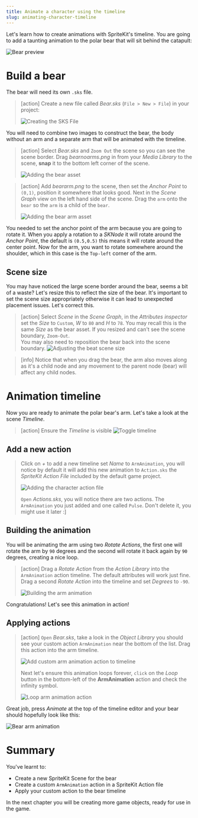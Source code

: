 ```yaml
---
title: Animate a character using the timeline
slug: animating-character-timeline
---
```


Let's learn how to create animations with SpriteKit's timeline. You are going to add a taunting animation to the polar bear that will sit behind the catapult:

![Bear preview](../Tutorial-Images/bear_inaction_preview.png)

# Build a bear

The bear will need its own `.sks` file.

> [action]
> Create a new file called *Bear.sks* (`File > New > File`) in your project:
>
> ![Creating the SKS File](../Tutorial-Images/xcode_generic_add_sks.png)

You will need to combine two images to construct the bear, the body without an arm and a separate arm that will be animated with the timeline.

> [action]
> Select *Bear.sks* and `Zoom Out` the scene so you can see the scene border.
> Drag *bearnoarms.png* in from your *Media Library* to the scene, **snap** it to the bottom left corner of the scene.
>
> ![Adding the bear asset](../Tutorial-Images/xcode_spritekit_add_bearnoarm.png)

<!--  -->

> [action]
> Add *beararm.png* to the scene, then set the *Anchor Point* to `(0,1)`, position it somewhere that looks good.
> Next in the *Scene Graph* view on the left hand side of the scene.  Drag the `arm` onto the `bear` so the `arm` is a child of the `bear`.
>
> ![Adding the bear arm asset](../Tutorial-Images/xcode_spritekit_add_bear_arm.png)

You needed to set the anchor point of the arm because you are going to rotate it. When you apply a rotation to a *SKNode* it will rotate around the *Anchor Point*, the default is `(0.5,0.5)` this means it will rotate around the center point.  Now for the arm, you want to rotate somewhere around the shoulder, which in this case is the `Top-left` corner of the arm.

## Scene size

You may have noticed the large scene border around the bear, seems a bit of a waste? Let's resize this to reflect the size of the bear.  It's important to set the scene size appropriately otherwise it can lead to unexpected placement issues. Let's correct this.

> [action]
> Select *Scene* in the *Scene Graph*, in the *Attributes inspector* set the *Size* to `Custom`, *W* to `80` and *H* to `78`.  You may recall this is the same *Size* as the bear asset.
> If you resized and can't see the scene boundary, `Zoom-Out`.  
> You may also need to reposition the bear back into the scene boundary.
> ![Adjusting the beat scene size](../Tutorial-Images/xcode_spritekit_adjusting_bear_scene_size.png)

> [info]
> Notice that when you drag the bear, the arm also moves along as it's a child node and any movement to the parent node (bear) will affect any child nodes.

# Animation timeline

Now you are ready to animate the polar bear's arm. Let's take a look at the scene *Timeline*.

> [action]
> Ensure the *Timeline* is visible
> ![Toggle timeline](../Tutorial-Images/xcode_spritekit_timeline_toggle.png)

## Add a new action

> Click on *+* to add a new timeline set *Name* to `ArmAnimation`, you will notice by default it will add this new animation to `Action.sks` the *SpriteKit Action File* included by the default game project.
>
> ![Adding the character action file](../Tutorial-Images/xcode_spritekit_add_action_sheet.png)
>
> `Open` *Actions.sks*, you will notice there are two actions.  The `ArmAnimation` you just added and one called `Pulse`.  Don't delete it, you might use it later :]

## Building the animation

You will be animating the arm using two *Rotate Actions*, the first one will rotate the arm by `90` degrees and the second will rotate it back again by `90` degrees, creating a nice loop.

> [action]
> Drag a *Rotate Action* from the *Action Library* into the `ArmAnimation` action timeline. The default attributes will work just fine.
> Drag a second *Rotate Action* into the timeline and set *Degrees* to `-90`.
>
> ![Building the arm animation](../Tutorial-Images/xcode_spritekit_build_armanimation.png)

Congratulations! Let's see this animation in action!

## Applying actions

> [action]
> `Open` *Bear.sks*, take a look in the *Object Library* you should see your custom action `ArmAnimation` near the bottom of the list.  Drag this action into the arm timeline.
>
> ![Add custom arm animation action to timeline](../Tutorial-Images/xcode_spritekit_timeline_add_arm_animation.png)
>
> Next let's ensure this animation loops forever, `click` on the *Loop* button in the bottom-left of the **ArmAnimation** action and check the infinity symbol.
>
> ![Loop arm animation action](../Tutorial-Images/xcode_spritekit_timeline_arm_animation_loop.png)
>

Great job, press *Animate* at the top of the timeline editor and your bear should hopefully look like this:

![Bear arm animation](../Tutorial-Images/animated_bear_arm.gif)

# Summary

You've learnt to:

- Create a new SpriteKit Scene for the bear
- Create a custom `ArmAnimation` action in a SpriteKit Action file
- Apply your custom action to the bear timeline

In the next chapter you will be creating more game objects, ready for use in the game.
